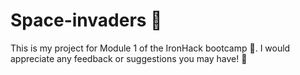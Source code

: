 # Space-invaders 🚀
This is my project for Module 1 of the IronHack bootcamp 🤩. I would appreciate any feedback or suggestions you may have! 💪
